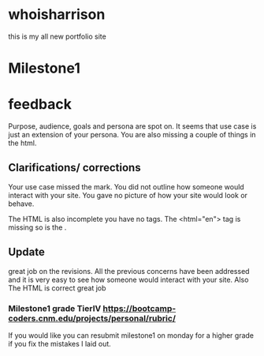 # whoisharrison
this is my all new portfolio site

# Milestone1 
# feedback
Purpose, audience, goals and persona are spot on. It seems that use case is just an extension of your persona. You are also missing a couple of things in the html. 
 
## Clarifications/ corrections

Your  use case missed the mark. You did not outline how someone would interact with your site. You gave no picture of how your site would look or behave.

The HTML is also incomplete you have no <html> tags. The <html="en"> tag is missing so is the <meta charset="utf-8">. 

## Update 

great job on the revisions. All the previous concerns have been addressed and it is very easy to see how someone would interact with your site. Also The HTML is correct great job

### Milestone1 grade TierIV https://bootcamp-coders.cnm.edu/projects/personal/rubric/

If you would like you can resubmit milestone1 on monday for a higher grade if you fix the mistakes I laid out.
